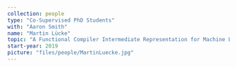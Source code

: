 ```yaml
---
collection: people
type: "Co-Supervised PhD Students"
with: "Aaron Smith"
name: "Martin Lücke"
topic: "A Functional Compiler Intermediate Representation for Machine Learning"
start-year: 2019
picture: "files/people/MartinLuecke.jpg"
---
```

